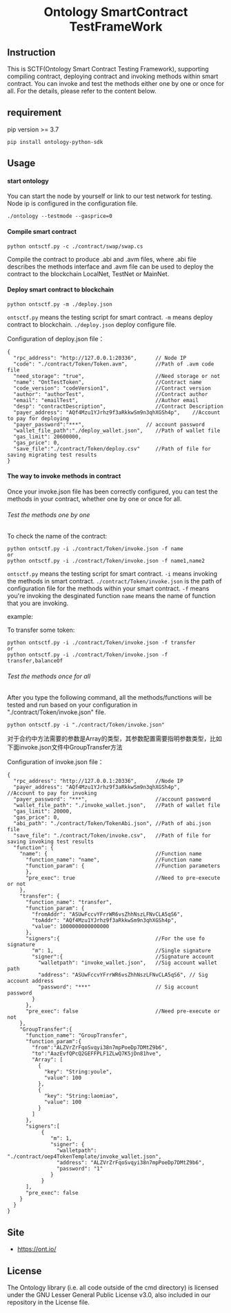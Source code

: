 <h1 align="center">Ontology SmartContract TestFrameWork</h1>

## Instruction

This is SCTF(Ontology Smart Contract Testing Framework), supporting compiling contract, deploying contract and invoking methods within smart contract. You can invoke and test the methods either one by one or once for all. For the details, please refer to the content below.

## requirement

pip version >= 3.7

```
pip install ontology-python-sdk
```

## Usage

#### start ontology

You can start the node by yourself or link to our test network for testing. Node ip is configured in the configuration file.
```
./ontology --testmode --gasprice=0
```

#### Compile smart contract

```
python ontsctf.py -c ./contract/swap/swap.cs
```

Compile the contract to produce .abi and .avm files, where .abi file describes the methods interface and .avm file can be used to deploy the contract to the blockchain LocalNet, TestNet or MainNet.


#### Deploy smart contract to blockchain

```
python ontsctf.py -m ./deploy.json
```

`ontsctf.py` means the testing script for smart contract.
`-m` means deploy contract to blockchain.
`./deploy.json` deploy configure file.



Configuration of deploy.json file：
```
{
  "rpc_address": "http://127.0.0.1:20336",      // Node IP
  "code": "./contract/Token/Token.avm",         //Path of .avm code file
  "need_storage": "true",                       //Need storage or not
  "name": "OntTestToken",                       //Contract name
  "code_version": "codeVersion1",               //Contract version
  "author": "authorTest",                       //Contract author
  "email": "emailTest",                         //Author email
  "desp": "contractDescription",                //Contract Description
  "payer_address": "AQf4Mzu1YJrhz9f3aRkkwSm9n3qhXGSh4p",    //Account to pay for deploying
  "payer_password":"***",                    // account password
  "wallet_file_path":"./deploy_wallet.json",    //Path of wallet file
  "gas_limit": 20600000,
  "gas_price": 0,
  "save_file":"./contract/Token/deploy.csv"     //Path of file for saving migrating test results
}
```


#### The way to invoke methods in contract
Once your invoke.json file has been correctly configured, you can test the methods in your contract, whether one by one or once for all.

###### Test the methods one by one
To check the name of the contract:<br/>

```
python ontsctf.py -i ./contract/Token/invoke.json -f name
or
python ontsctf.py -i ./contract/Token/invoke.json -f name1,name2
```

`ontsctf.py` means the testing script for smart contract.
`-i` means invoking the methods in smart contract.
`./contract/Token/invoke.json` is the path of configuration file for the methods within your smart contract.
`-f` means you're invoking the desginated function
`name` means the name of function that you are invoking.


example:

To transfer some token: <br/>

```
python ontsctf.py -i ./contract/Token/invoke.json -f transfer
or
python ontsctf.py -i ./contract/Token/invoke.json -f transfer,balanceOf
```

###### Test the methods once for all
After you type the following command, all the methods/functions will be tested and run based on your configuration in "./contract/Token/invoke.json" file.<br/>

```
python ontsctf.py -i "./contract/Token/invoke.json"
```


对于合约中方法需要的参数是Array的类型，其参数配置需要指明参数类型，比如下面invoke.json文件中GroupTransfer方法




Configuration of invoke.json file：
```
{
  "rpc_address": "http://127.0.0.1:20336",      //Node IP
  "payer_address": "AQf4Mzu1YJrhz9f3aRkkwSm9n3qhXGSh4p",       //Account to pay for invoking
  "payer_password": "***",                      //account password
  "wallet_file_path": "./invoke_wallet.json",   //Path of wallet file
  "gas_limit": 20000,
  "gas_price": 0,
  "abi_path": "./contract/Token/TokenAbi.json", //Path of abi.json file
  "save_file": "./contract/Token/invoke.csv",   //Path of file for saving invoking test results
  "function": {
    "name": {                                   //Function name
      "function_name": "name",                  //Function name
      "function_param": {                       //Function parameters
      },
      "pre_exec": true                          //Need to pre-execute or not
    },
    "transfer": {                                           
      "function_name": "transfer",                         
      "function_param": {
        "fromAddr": "ASUwFccvYFrrWR6vsZhhNszLFNvCLA5qS6",   
        "toAddr": "AQf4Mzu1YJrhz9f3aRkkwSm9n3qhXGSh4p",
        "value": 1000000000000000
      },
      "signers":{                               //For the use fo signature
        "m": 1,                                 //Single signature
        "signer":{                              //Signature account
          "walletpath": "invoke_wallet.json",   //Sig account wallet path
          "address": "ASUwFccvYFrrWR6vsZhhNszLFNvCLA5qS6", // Sig account address
          "password": "***"                     // Sig account password
        }
      },
      "pre_exec": false                         //Need pre-execute or not
    },
    "GroupTransfer":{
      "function_name": "GroupTransfer",
      "function_param":{
        "from":"ALZVrZrFqoSvqyi38n7mpPoeDp7DMtZ9b6",
        "to":"AazEvfQPcQ2GEFFPLF1ZLwQ7K5jDn81hve",
        "Array": [
          {
            "key": "String:youle",
            "value": 100
          },
          {
            "key": "String:laomiao",
            "value": 100
          }
        ]
      },
      "signers":[
           {
              "m": 1,
              "signer": {
                "walletpath": "./contract/oep4TokenTemplate/invoke_wallet.json",
                "address": "ALZVrZrFqoSvqyi38n7mpPoeDp7DMtZ9b6",
                "password": "1"
              }
           }
      ],
      "pre_exec": false
    }
  }
}
```


## Site

* https://ont.io/

## License

The Ontology library (i.e. all code outside of the cmd directory) is licensed under the GNU Lesser General Public License v3.0, also included in our repository in the License file.
